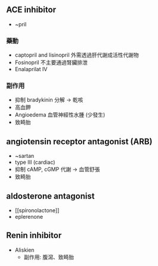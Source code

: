 
## ACE inhibitor 
- ~pril
### 藥動
- captopril and lisinopril 外需透過肝代謝成活性代謝物
- Fosinopril 不主要通過腎臟排泄
- Enalaprilat IV
### 副作用
- 抑制 bradykinin 分解 $\rightarrow$ 乾咳
- 高血鉀
- Angioedema 血管神經性水腫 (少發生)
- 致畸胎
## angiotensin receptor antagonist (ARB) 
- ~sartan
- type III (cardiac) 
- 抑制 cAMP, cGMP 代謝 $\rightarrow$ 血管舒張
- 致畸胎
## aldosterone antagonist 
- [[spironolactone]]
- eplerenone
## Renin inhibitor
- Aliskien
	- 副作用: 腹瀉、致畸胎